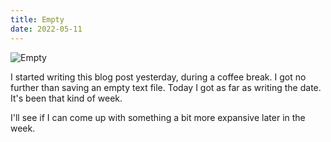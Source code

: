 ```yaml
---
title: Empty
date: 2022-05-11
---
```


![Empty](https://source.unsplash.com/jNSJE8dMro0/1600x900)

I started writing this blog post yesterday, during a coffee break. I got no further than saving an empty text file. Today I got as far as writing the date. It's been that kind of week.

I'll see if I can come up with something a bit more expansive later in the week.